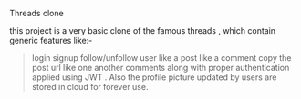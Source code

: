 Threads clone

this project is a very basic clone of the famous threads , which contain generic features like:-
>login
>signup
>follow/unfollow user
>like a post
>like a comment
>copy the post url
>like one another comments
along with proper authentication applied using JWT .
Also the profile picture updated by users are stored in cloud for forever use.
